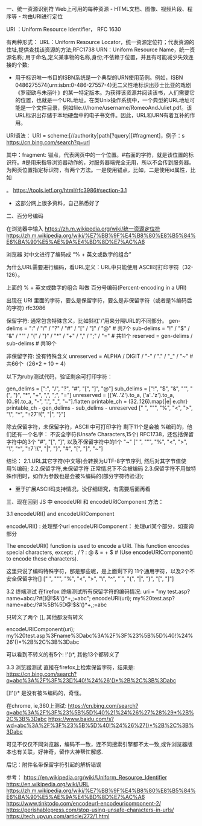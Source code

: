 一、统一资源识别符
Web上可用的每种资源 - HTML文档、图像、视频片段、程序等 - 均由URI进行定位

URI ：Uniform Resource Identifier， RFC 1630

有两种形式：
URL：Uniform Resource Locator，统一资源定位符；代表资源的住址,提供查找该资源的方法;RFC1738
URN：Uniform Resource Name，统一资源名称; 用于命名,定义某事物的名称,身份;不依赖于位置，并且有可能减少失效连接的个数;

* 用于标识唯一书目的ISBN系统是一个典型的URN使用范例。例如，ISBN 0486275574(urn:isbn:0-486-27557-4)无二义性地标识出莎士比亚的戏剧《罗密欧与朱丽叶》的某一特定版本。为获得该资源并阅读该书，人们需要它的位置，也就是一个URL地址。在类Unix操作系统中，一个典型的URL地址可能是一个文件目录，例如file:///home/username/RomeoAndJuliet.pdf。该URL标识出存储于本地硬盘中的电子书文件。因此，URL和URN有着互补的作用。


URI语法：
URI = scheme:[//authority]path[?query][#fragment]，例子：s
https://cn.bing.com/search?q=url


其中：fragment: 锚点，代表网页中的一个位置。#右面的字符，就是该位置的标识符。#是用来指导浏览器动作的，对服务器端完全无用，所以不会传到服务器。
为网页位置指定标识符，有两个方法。一是使用锚点，比如<a name="print"></a>，二是使用id属性，比如<div id="print">。
https://tools.ietf.org/html/rfc3986#section-3.1


* 这部分网上很多资料，自己熟悉好了


二、百分号编码

在浏览器中输入 https://zh.m.wikipedia.org/wiki/统一资源定位符
https://zh.m.wikipedia.org/wiki/%E7%BB%9F%E4%B8%80%E8%B5%84%E6%BA%90%E5%AE%9A%E4%BD%8D%E7%AC%A6


浏览器 对中文进行了编码成 “% + 英文或数字的组合”

为什么URL需要进行编码，看URL定义：URL中只能使用 ASCII可打印字符（32-126）。

上面的 % + 英文或数字的组合 叫做 百分号编码(Percent-encoding in a URI)

出现在 URI 里面的字符，要么是保留字符，要么是非保留字符（或者是%编码后的字符) rfc3986 

保留字符: 通常包含特殊含义，比如斜杠'/'用来分隔URL的不同部分。
gen-delims  = ":" / "/" / "?" / "#" / "[" / "]" / "@"                           # 共7个
sub-delims  = "!" / "$" / "&" / "'" / "(" / ")" / "*" / "+" / "," / ";" / "="   # 共11个
reserved    = gen-delims / sub-delims                                           # 共18个

非保留字符:  没有特殊含义
unreserved  = ALPHA / DIGIT / "-" / "." / "_" / "~"                             # 共66个（26*2 + 10 + 4）

以下为ruby测试代码，验证剩余可打印字符：

gen_delims = [":", "/", "?", "#", "[", "]", "@"]
sub_delims = ["!", "$", "&", "'", "(", ")", "*", "+", ",", ";", "="]
unreserved = [('A'..'Z').to_a, ('a'..'z').to_a, (0..9).to_a, "-", ".", "_", "~"].flatten
printable_ch = (32..126).map{|e| e.chr}
printable_ch - gen_delims - sub_delims - unreserved
[" ", "\"", "%", "<", ">", "\\", "^", "`!`27`!{", "|", "}"]

除去保留字符，未保留字符，ASCII 中可打印字符 剩下11个是会被 %编码的，他们还有一个名字：
不安全字符(Unsafe Characters,15个) RFC1738，还包括保留字符中的3个 "#", "[", "]", 以及不保留字符中的1个 "~"
[" ", "\"", "%", "<", ">", "\\", "^", "`!`7`!{", "|", "}", "#", "[", "]", "~"]


结论：
2.1.URL其它字符(中文等)会转换为UTF-8字节序列, 然后对其字节值使用%编码;
2.2.保留字符,未保留字符 正常情况下不会被编码
2.3.保留字符不用做特殊作用时，如作为参数也是会被%编码的(部分字符待验证);


* 至于扩展ASCII码支持情况，没仔细研究，有需要后面再看




三、现在回到 JS 中 encodeURI 和 encodeURIComponent 方法：

3.1 encodeURI()  and encodeURIComponent

encodeURI() : 处理整个url
encodeURIComponent： 处理url某个部分，如查询部分


The encodeURI() function is used to encode a URI.
This function encodes special characters, except: , / ? : @ & = + $ # (Use encodeURIComponent() to encode these characters).


这里只说了编码特殊字符，那是那些呢，是上面剩下的 11个通用字符，以及2个不安全保留字符[]
[" ", "\"", "%", "<", ">", "\\", "^", "`", "{", "|", "}", "[", "]"]



3.2 终端测试
在firefox 终端测试所有保留字符的编码情况:
uri = "my test.asp?name=abc:/?#[]@!$&'()*+,;=abc";
encodeURI(uri);
my%20test.asp?name=abc:/?#%5B%5D@!$&'()*+,;=abc

只转义了两个 [], 其他都没有转义

encodeURIComponent(uri);
my%20test.asp%3Fname%3Dabc%3A%2F%3F%23%5B%5D%40!%24%26'()*%2B%2C%3B%3Dabc

可以看到不转义的有5个: !'()*, 其他13个都转义了


3.3 浏览器测试
直接在firefox上检索保留字符，结果是:
https://cn.bing.com/search?q=abc%3A%2F%3F%23[]%40!%24%26'()*%2B%2C%3B%3Dabc

[]!'()* 是没有被%编码的，奇怪。

在chrome, ie,360上测试:
https://cn.bing.com/search?q=abc%3A%2F%3F%23%5B%5D%40%21%24%26%27%28%29*%2B%2C%3B%3Dabc
https://www.baidu.com/s?wd=abc%3A%2F%3F%23%5B%5D%40!%24%26%27()*%2B%2C%3B%3Dabc


可见不仅仅不同浏览器，编码不一致，连不同搜索引擎都不太一致,或许浏览器版本也有关联，好神奇，留作大神帮忙解惑.


后记：附件名带保留字符引起的解析错误

参考：
https://en.wikipedia.org/wiki/Uniform_Resource_Identifier
https://en.wikipedia.org/wiki/URL
https://zh.m.wikipedia.org/wiki/%E7%BB%9F%E4%B8%80%E8%B5%84%E6%BA%90%E5%AE%9A%E4%BD%8D%E7%AC%A6
https://www.tinktodo.com/encodeurl-encodeuricomponent-2/
https://perishablepress.com/stop-using-unsafe-characters-in-urls/
https://tech.upyun.com/article/272/1.html

